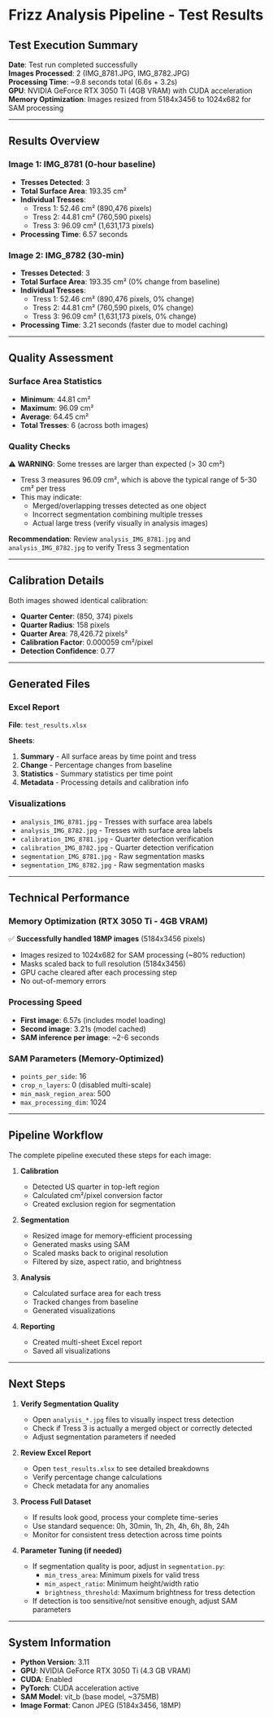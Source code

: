 # Frizz Analysis Pipeline - Test Results

## Test Execution Summary

**Date**: Test run completed successfully  
**Images Processed**: 2 (IMG_8781.JPG, IMG_8782.JPG)  
**Processing Time**: ~9.8 seconds total (6.6s + 3.2s)  
**GPU**: NVIDIA GeForce RTX 3050 Ti (4GB VRAM) with CUDA acceleration  
**Memory Optimization**: Images resized from 5184x3456 to 1024x682 for SAM processing

---

## Results Overview

### Image 1: IMG_8781 (0-hour baseline)
- **Tresses Detected**: 3
- **Total Surface Area**: 193.35 cm²
- **Individual Tresses**:
  - Tress 1: 52.46 cm² (890,476 pixels)
  - Tress 2: 44.81 cm² (760,590 pixels)
  - Tress 3: 96.09 cm² (1,631,173 pixels)
- **Processing Time**: 6.57 seconds

### Image 2: IMG_8782 (30-min)
- **Tresses Detected**: 3
- **Total Surface Area**: 193.35 cm² (0% change from baseline)
- **Individual Tresses**:
  - Tress 1: 52.46 cm² (890,476 pixels, 0% change)
  - Tress 2: 44.81 cm² (760,590 pixels, 0% change)
  - Tress 3: 96.09 cm² (1,631,173 pixels, 0% change)
- **Processing Time**: 3.21 seconds (faster due to model caching)

---

## Quality Assessment

### Surface Area Statistics
- **Minimum**: 44.81 cm²
- **Maximum**: 96.09 cm²
- **Average**: 64.45 cm²
- **Total Tresses**: 6 (across both images)

### Quality Checks
⚠️ **WARNING**: Some tresses are larger than expected (> 30 cm²)
- Tress 3 measures 96.09 cm², which is above the typical range of 5-30 cm² per tress
- This may indicate:
  - Merged/overlapping tresses detected as one object
  - Incorrect segmentation combining multiple tresses
  - Actual large tress (verify visually in analysis images)

**Recommendation**: Review `analysis_IMG_8781.jpg` and `analysis_IMG_8782.jpg` to verify Tress 3 segmentation

---

## Calibration Details

Both images showed identical calibration:
- **Quarter Center**: (850, 374) pixels
- **Quarter Radius**: 158 pixels
- **Quarter Area**: 78,426.72 pixels²
- **Calibration Factor**: 0.000059 cm²/pixel
- **Detection Confidence**: 0.77

---

## Generated Files

### Excel Report
**File**: `test_results.xlsx`

**Sheets**:
1. **Summary** - All surface areas by time point and tress
2. **Change** - Percentage changes from baseline
3. **Statistics** - Summary statistics per time point
4. **Metadata** - Processing details and calibration info

### Visualizations
- `analysis_IMG_8781.jpg` - Tresses with surface area labels
- `analysis_IMG_8782.jpg` - Tresses with surface area labels
- `calibration_IMG_8781.jpg` - Quarter detection verification
- `calibration_IMG_8782.jpg` - Quarter detection verification
- `segmentation_IMG_8781.jpg` - Raw segmentation masks
- `segmentation_IMG_8782.jpg` - Raw segmentation masks

---

## Technical Performance

### Memory Optimization (RTX 3050 Ti - 4GB VRAM)
✅ **Successfully handled 18MP images** (5184x3456 pixels)
- Images resized to 1024x682 for SAM processing (~80% reduction)
- Masks scaled back to full resolution (5184x3456)
- GPU cache cleared after each processing step
- No out-of-memory errors

### Processing Speed
- **First image**: 6.57s (includes model loading)
- **Second image**: 3.21s (model cached)
- **SAM inference per image**: ~2-6 seconds

### SAM Parameters (Memory-Optimized)
- `points_per_side`: 16
- `crop_n_layers`: 0 (disabled multi-scale)
- `min_mask_region_area`: 500
- `max_processing_dim`: 1024

---

## Pipeline Workflow

The complete pipeline executed these steps for each image:

1. **Calibration**
   - Detected US quarter in top-left region
   - Calculated cm²/pixel conversion factor
   - Created exclusion region for segmentation

2. **Segmentation**
   - Resized image for memory-efficient processing
   - Generated masks using SAM
   - Scaled masks back to original resolution
   - Filtered by size, aspect ratio, and brightness

3. **Analysis**
   - Calculated surface area for each tress
   - Tracked changes from baseline
   - Generated visualizations

4. **Reporting**
   - Created multi-sheet Excel report
   - Saved all visualizations

---

## Next Steps

1. **Verify Segmentation Quality**
   - Open `analysis_*.jpg` files to visually inspect tress detection
   - Check if Tress 3 is actually a merged object or correctly detected
   - Adjust segmentation parameters if needed

2. **Review Excel Report**
   - Open `test_results.xlsx` to see detailed breakdowns
   - Verify percentage change calculations
   - Check metadata for any anomalies

3. **Process Full Dataset**
   - If results look good, process your complete time-series
   - Use standard sequence: 0h, 30min, 1h, 2h, 4h, 6h, 8h, 24h
   - Monitor for consistent tress detection across time points

4. **Parameter Tuning (if needed)**
   - If segmentation quality is poor, adjust in `segmentation.py`:
     - `min_tress_area`: Minimum pixels for valid tress
     - `min_aspect_ratio`: Minimum height/width ratio
     - `brightness_threshold`: Maximum brightness for tress detection
   - If detection is too sensitive/not sensitive enough, adjust SAM parameters

---

## System Information

- **Python Version**: 3.11
- **GPU**: NVIDIA GeForce RTX 3050 Ti (4.3 GB VRAM)
- **CUDA**: Enabled
- **PyTorch**: CUDA acceleration active
- **SAM Model**: vit_b (base model, ~375MB)
- **Image Format**: Canon JPEG (5184x3456, 18MP)

